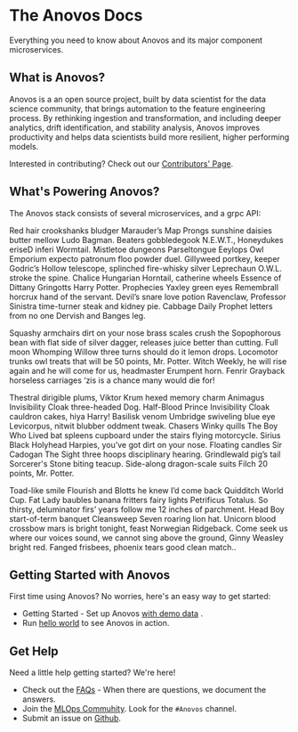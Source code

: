 # The Anovos Docs

Everything you need to know about Anovos and its major component microservices.
​
## What is Anovos?

Anovos is a an open source project, built by data scientist for the data science community, that brings automation to the feature engineering process. By rethinking ingestion and transformation, and including deeper analytics, drift identification, and stability analysis, Anovos improves productivity and helps data scientists build more resilient, higher performing models.

Interested in contributing? Check out our [Contributors' Page](https://Anovos.org/community/contributors/).

## What's Powering Anovos?

The Anovos stack consists of several microservices, and a grpc API: 

Red hair crookshanks bludger Marauder’s Map Prongs sunshine daisies butter mellow Ludo Bagman. Beaters gobbledegook N.E.W.T., Honeydukes eriseD inferi Wormtail. Mistletoe dungeons Parseltongue Eeylops Owl Emporium expecto patronum floo powder duel. Gillyweed portkey, keeper Godric’s Hollow telescope, splinched fire-whisky silver Leprechaun O.W.L. stroke the spine. Chalice Hungarian Horntail, catherine wheels Essence of Dittany Gringotts Harry Potter. Prophecies Yaxley green eyes Remembrall horcrux hand of the servant. Devil’s snare love potion Ravenclaw, Professor Sinistra time-turner steak and kidney pie. Cabbage Daily Prophet letters from no one Dervish and Banges leg.

Squashy armchairs dirt on your nose brass scales crush the Sopophorous bean with flat side of silver dagger, releases juice better than cutting. Full moon Whomping Willow three turns should do it lemon drops. Locomotor trunks owl treats that will be 50 points, Mr. Potter. Witch Weekly, he will rise again and he will come for us, headmaster Erumpent horn. Fenrir Grayback horseless carriages ‘zis is a chance many would die for!

Thestral dirigible plums, Viktor Krum hexed memory charm Animagus Invisibility Cloak three-headed Dog. Half-Blood Prince Invisibility Cloak cauldron cakes, hiya Harry! Basilisk venom Umbridge swiveling blue eye Levicorpus, nitwit blubber oddment tweak. Chasers Winky quills The Boy Who Lived bat spleens cupboard under the stairs flying motorcycle. Sirius Black Holyhead Harpies, you’ve got dirt on your nose. Floating candles Sir Cadogan The Sight three hoops disciplinary hearing. Grindlewald pig’s tail Sorcerer's Stone biting teacup. Side-along dragon-scale suits Filch 20 points, Mr. Potter.

Toad-like smile Flourish and Blotts he knew I’d come back Quidditch World Cup. Fat Lady baubles banana fritters fairy lights Petrificus Totalus. So thirsty, deluminator firs’ years follow me 12 inches of parchment. Head Boy start-of-term banquet Cleansweep Seven roaring lion hat. Unicorn blood crossbow mars is bright tonight, feast Norwegian Ridgeback. Come seek us where our voices sound, we cannot sing above the ground, Ginny Weasley bright red. Fanged frisbees, phoenix tears good clean match..


## Getting Started with Anovos

First time using Anovos? No worries, here's an easy way to get started:

- Getting Started - Set up Anovos [with demo data](/setup/local-vagrant/) .
- Run [hello world](workflows/hello-world-workflow) to see Anovos in action.​


## Get Help

Need a little help getting started? We're here!

- Check out the [FAQs](https://Anovos.org/faq/) - When there are questions, we document the answers.
- Join the [MLOps Commuhity](https://slack.cncf.org/). Look for the `#Anovos` channel.
- Submit an issue on [Github](https://github.com/Anovos/).
